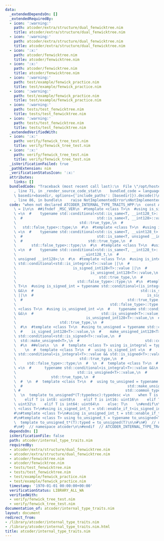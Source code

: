 ```yaml
---
data:
  _extendedDependsOn: []
  _extendedRequiredBy:
  - icon: ':warning:'
    path: atcoder/extra/structure/dual_fenwicktree.nim
    title: atcoder/extra/structure/dual_fenwicktree.nim
  - icon: ':warning:'
    path: atcoder/extra/structure/dual_fenwicktree.nim
    title: atcoder/extra/structure/dual_fenwicktree.nim
  - icon: ':x:'
    path: atcoder/fenwicktree.nim
    title: atcoder/fenwicktree.nim
  - icon: ':x:'
    path: atcoder/fenwicktree.nim
    title: atcoder/fenwicktree.nim
  - icon: ':warning:'
    path: test/example/fenwick_practice.nim
    title: test/example/fenwick_practice.nim
  - icon: ':warning:'
    path: test/example/fenwick_practice.nim
    title: test/example/fenwick_practice.nim
  - icon: ':warning:'
    path: tests/test_fenwicktree.nim
    title: tests/test_fenwicktree.nim
  - icon: ':warning:'
    path: tests/test_fenwicktree.nim
    title: tests/test_fenwicktree.nim
  _extendedVerifiedWith:
  - icon: ':x:'
    path: verify/fenwick_tree_test.nim
    title: verify/fenwick_tree_test.nim
  - icon: ':x:'
    path: verify/fenwick_tree_test.nim
    title: verify/fenwick_tree_test.nim
  _isVerificationFailed: true
  _pathExtension: nim
  _verificationStatusIcon: ':x:'
  attributes:
    links: []
  bundledCode: "Traceback (most recent call last):\n  File \"/opt/hostedtoolcache/Python/3.9.6/x64/lib/python3.9/site-packages/onlinejudge_verify/documentation/build.py\"\
    , line 71, in _render_source_code_stat\n    bundled_code = language.bundle(stat.path,\
    \ basedir=basedir, options={'include_paths': [basedir]}).decode()\n  File \"/opt/hostedtoolcache/Python/3.9.6/x64/lib/python3.9/site-packages/onlinejudge_verify/languages/nim.py\"\
    , line 86, in bundle\n    raise NotImplementedError\nNotImplementedError\n"
  code: "when not declared ATCODER_INTERNAL_TYPE_TRAITS_HPP:\n  const ATCODER_INTERNAL_TYPE_TRAITS_HPP*\
    \ = 1\n\n  ##ifndef _MSC_VER\n  #template <class T>\n  #using is_signed_int128\
    \ =\n  #    typename std::conditional<std::is_same<T, __int128_t>::value ||\n\
    \  #                                  std::is_same<T, __int128>::value,\n  # \
    \                             std::true_type,\n  #                           \
    \   std::false_type>::type;\n  #\n  #template <class T>\n  #using is_unsigned_int128\
    \ =\n  #    typename std::conditional<std::is_same<T, __uint128_t>::value ||\n\
    \  #                                  std::is_same<T, unsigned __int128>::value,\n\
    \  #                              std::true_type,\n  #                       \
    \       std::false_type>::type;\n  #\n  #template <class T>\n  #using make_unsigned_int128\
    \ =\n  #    typename std::conditional<std::is_same<T, __int128_t>::value,\n  #\
    \                              __uint128_t,\n  #                             \
    \ unsigned __int128>;\n  #\n  #template <class T>\n  #using is_integral = typename\
    \ std::conditional<std::is_integral<T>::value ||\n  #                        \
    \                          is_signed_int128<T>::value ||\n  #                \
    \                                  is_unsigned_int128<T>::value,\n  #        \
    \                                      std::true_type,\n  #                  \
    \                            std::false_type>::type;\n  #\n  #template <class\
    \ T>\n  #using is_signed_int = typename std::conditional<(is_integral<T>::value\
    \ &&\n  #                                                 std::is_signed<T>::value)\
    \ ||\n  #                                                    is_signed_int128<T>::value,\n\
    \  #                                                std::true_type,\n  #     \
    \                                           std::false_type>::type;\n  #\n  #template\
    \ <class T>\n  #using is_unsigned_int =\n  #    typename std::conditional<(is_integral<T>::value\
    \ &&\n  #                               std::is_unsigned<T>::value) ||\n  #  \
    \                                is_unsigned_int128<T>::value,\n  #          \
    \                    std::true_type,\n  #                              std::false_type>::type;\n\
    \  #\n  #template <class T>\n  #using to_unsigned = typename std::conditional<\n\
    \  #    is_signed_int128<T>::value,\n  #    make_unsigned_int128<T>,\n  #    typename\
    \ std::conditional<std::is_signed<T>::value,\n  #                            \
    \  std::make_unsigned<T>,\n  #                              std::common_type<T>>::type>::type;\n\
    \  #\n  ##else\n  \n  #  template <class T> using is_integral = typename std::is_integral<T>;\n\
    \    \n  #  template <class T>\n  #  using is_signed_int =\n  #      typename\
    \ std::conditional<is_integral<T>::value && std::is_signed<T>::value,\n  #   \
    \                             std::true_type,\n  #                           \
    \     std::false_type>::type;\n  #  \n  #  template <class T>\n  #  using is_unsigned_int\
    \ =\n  #      typename std::conditional<is_integral<T>::value &&\n  #        \
    \                            std::is_unsigned<T>::value,\n  #                \
    \                std::true_type,\n  #                                std::false_type>::type;\n\
    \  #  \n  #  template <class T>\n  #  using to_unsigned = typename std::conditional<is_signed_int<T>::value,\n\
    \  #                                                std::make_unsigned<T>,\n \
    \ #                                                std::common_type<T>>::type;\n\
    \  \n  template to_unsigned*(T:typedesc):typedesc =\n    when T is int: uint\n\
    \    elif T is int8: uint8\n    elif T is int16: uint16\n    elif T is int32:\
    \ uint32\n    elif T is int64: uint64\n    else: T\n    \n#endif\n\n#template\
    \ <class T>\n#using is_signed_int_t = std::enable_if_t<is_signed_int<T>::value>;\n\
    #\n#template <class T>\n#using is_unsigned_int_t = std::enable_if_t<is_unsigned_int<T>::value>;\n\
    #\n#template <class T> using to_unsigned_t = typename to_unsigned<T>::type;\n\n\
    \  template to_unsigned_t*(T):typed = to_unsigned(T)\n\n#\n#}  // namespace internal\n\
    #\n#}  // namespace atcoder\n\n#endif  // ATCODER_INTERNAL_TYPE_TRAITS_HPP\n"
  dependsOn: []
  isVerificationFile: false
  path: atcoder/internal_type_traits.nim
  requiredBy:
  - atcoder/extra/structure/dual_fenwicktree.nim
  - atcoder/extra/structure/dual_fenwicktree.nim
  - atcoder/fenwicktree.nim
  - atcoder/fenwicktree.nim
  - tests/test_fenwicktree.nim
  - tests/test_fenwicktree.nim
  - test/example/fenwick_practice.nim
  - test/example/fenwick_practice.nim
  timestamp: '1970-01-01 00:00:00+00:00'
  verificationStatus: LIBRARY_ALL_WA
  verifiedWith:
  - verify/fenwick_tree_test.nim
  - verify/fenwick_tree_test.nim
documentation_of: atcoder/internal_type_traits.nim
layout: document
redirect_from:
- /library/atcoder/internal_type_traits.nim
- /library/atcoder/internal_type_traits.nim.html
title: atcoder/internal_type_traits.nim
---
```

